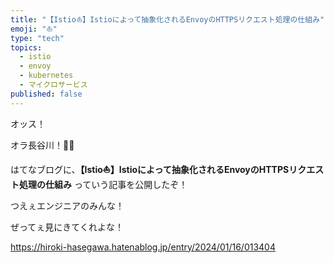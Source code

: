 ```yaml
---
title: "【Istio⛵️】Istioによって抽象化されるEnvoyのHTTPSリクエスト処理の仕組み"
emoji: "⛵️"
type: "tech"
topics:
  - istio
  - envoy
  - kubernetes
  - マイクロサービス
published: false
---
```


オッス！

オラ長谷川！✋🏻

はてなブログに、**【Istio⛵️】Istioによって抽象化されるEnvoyのHTTPSリクエスト処理の仕組み** っていう記事を公開したぞ！

つえぇエンジニアのみんな！

ぜってぇ見にきてくれよな！

https://hiroki-hasegawa.hatenablog.jp/entry/2024/01/16/013404

